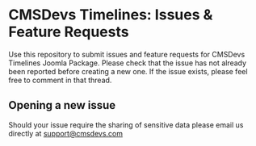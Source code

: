# CMSDevs Timelines: Issues & Feature Requests
Use this repository to submit issues and feature requests for CMSDevs Timelines Joomla Package.
Please check that the issue has not already been reported before creating a new one. If the issue exists, please feel free to comment in that thread.

## Opening a new issue
Should your issue require the sharing of sensitive data please email us directly at support@cmsdevs.com
